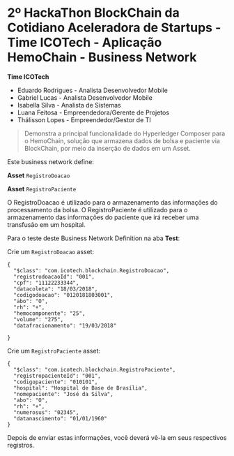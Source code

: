 # 2º HackaThon BlockChain da Cotidiano Aceleradora de Startups - Time ICOTech - Aplicação HemoChain - Business Network

**Time ICOTech**

- Eduardo Rodrigues - Analista Desenvolvedor Mobile
- Gabriel Lucas - Analista Desenvolvedor Mobile
- Isabella Silva - Analista de Sistemas
- Luana Feitosa - Empreendedora/Gerente de Projetos
- Thálisson Lopes - Empreendedor/Gestor de TI


> Demonstra a principal funcionalidade do Hyperledger Composer para o HemoChain, solução que armazena dados de bolsa e paciente via BlockChain, por meio da inserção de dados em um Asset.

Este business network define:

**Asset**
`RegistroDoacao`

**Asset**
`RegistroPaciente`

O RegistroDoacao é utilizado para o armazenamento das informações do processamento da bolsa. O RegistroPaciente é utilizado para o armazenamento das informações do paciente que irá receber uma transfusão em um hospital.

Para o teste deste Business Network Definition na aba **Test**:

Crie um `RegistroDoacao` asset:

```
{
  "$class": "com.icotech.blockchain.RegistroDoacao",
  "registrodoacaoId": "001",
  "cpf": "11122233344",
  "datacoleta": "18/03/2018",
  "codigodoacao": "0120181803001",
  "abo": "O",
  "rh": "+",
  "hemocomponente": "25",
  "volume": "275",
  "datafracionamento": "19/03/2018"
  
}
```

Crie um `RegistroPaciente` asset:

```
{
  "$class": "com.icotech.blockchain.RegistroPaciente",
  "registropacienteId": "001",
  "codigopaciente": "010101",
  "hospital": "Hospital de Base de Brasília",
  "nomepaciente": "José da Silva",
  "abo": "O",
  "rh": "+",
  "numerosus": "02345",
  "datanascimento": "01/01/1960"
}
```


Depois de enviar estas informações, você deverá vê-la em seus respectivos registros.

